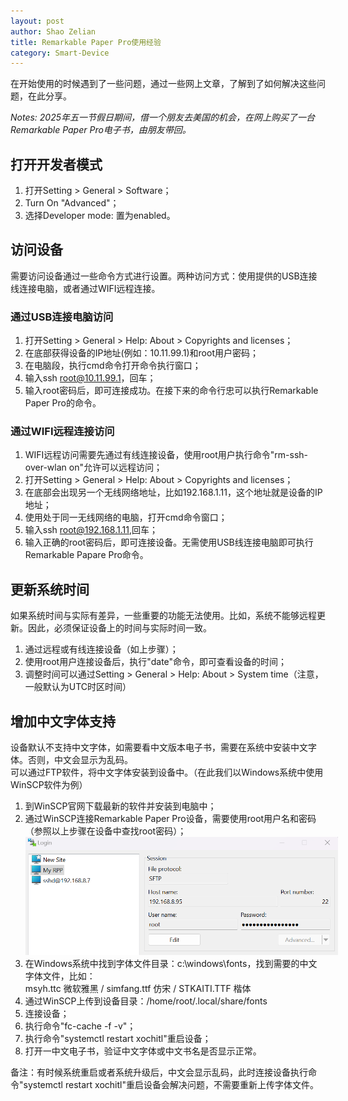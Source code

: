 ```yaml
---
layout: post
author: Shao Zelian
title: Remarkable Paper Pro使用经验
category: Smart-Device
---
```


在开始使用的时候遇到了一些问题，通过一些网上文章，了解到了如何解决这些问题，在此分享。<br/>
<!--more-->

<i>Notes: 2025年五一节假日期间，借一个朋友去美国的机会，在网上购买了一台Remarkable Paper Pro电子书，由朋友带回。</i>

## 打开开发者模式

1. 打开Setting > General > Software；
2. Turn On "Advanced"；
3. 选择Developer mode: 置为enabled。

## 访问设备

需要访问设备通过一些命令方式进行设置。两种访问方式：使用提供的USB连接线连接电脑，或者通过WIFI远程连接。

### 通过USB连接电脑访问
1. 打开Setting > General > Help: About > Copyrights and licenses；
2. 在底部获得设备的IP地址(例如：10.11.99.1)和root用户密码；
3. 在电脑段，执行cmd命令打开命令执行窗口；
4. 输入ssh root@10.11.99.1，回车；
5. 输入root密码后，即可连接成功。在接下来的命令行忠可以执行Remarkable Paper Pro的命令。

### 通过WIFI远程连接访问
1. WIFI远程访问需要先通过有线连接设备，使用root用户执行命令"rm-ssh-over-wlan on"允许可以远程访问；
2. 打开Setting > General > Help: About > Copyrights and licenses；
3. 在底部会出现另一个无线网络地址，比如192.168.1.11，这个地址就是设备的IP地址；
4. 使用处于同一无线网络的电脑，打开cmd命令窗口；
5. 输入ssh root@192.168.1.11,回车；
6. 输入正确的root密码后，即可连接设备。无需使用USB线连接电脑即可执行Remarkable Papare Pro命令。

## 更新系统时间
如果系统时间与实际有差异，一些重要的功能无法使用。比如，系统不能够远程更新。因此，必须保证设备上的时间与实际时间一致。
1. 通过远程或有线连接设备（如上步骤）；
2. 使用root用户连接设备后，执行"date"命令，即可查看设备的时间；
3. 调整时间可以通过Setting > General > Help: About > System time（注意，一般默认为UTC时区时间）

## 增加中文字体支持
设备默认不支持中文字体，如需要看中文版本电子书，需要在系统中安装中文字体。否则，中文会显示为乱码。<br/>
可以通过FTP软件，将中文字体安装到设备中。（在此我们以Windows系统中使用WinSCP软件为例）
1. 到WinSCP官网下载最新的软件并安装到电脑中；
2. 通过WinSCP连接Remarkable Paper Pro设备，需要使用root用户名和密码（参照以上步骤在设备中查找root密码）；<br/>
	<img src='/assets/images/blog/2025-05-25-rpp-01.png' style="max-width:500px" alt='WinSCP连接设备'/>
3. 在Windows系统中找到字体文件目录：c:\windows\fonts，找到需要的中文字体文件，比如：<br/>
	msyh.ttc 微软雅黑 / simfang.ttf 仿宋 / STKAITI.TTF 楷体
4. 通过WinSCP上传到设备目录：/home/root/.local/share/fonts
5. 连接设备；
6. 执行命令"fc-cache -f -v"；
7. 执行命令"systemctl restart xochitl"重启设备；
8. 打开一中文电子书，验证中文字体或中文书名是否显示正常。

备注：有时候系统重启或者系统升级后，中文会显示乱码，此时连接设备执行命令"systemctl restart xochitl"重启设备会解决问题，不需要重新上传字体文件。

